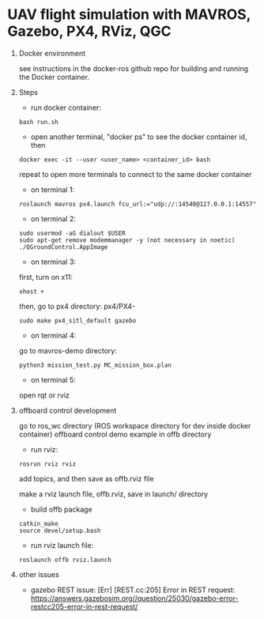 # UAV flight simulation with MAVROS, Gazebo, PX4, RViz, QGC

1. Docker environment

    see instructions in the docker-ros github repo for building and running the Docker container.

2. Steps

    - run docker container:
	```
    bash run.sh
    ```


    - open another terminal, "docker ps" to see the docker container id, then

    ```
    docker exec -it --user <user_name> <container_id> bash
    ```

   repeat to open more terminals to connect to the same docker container

    - on terminal 1:

    ```
    roslaunch mavros px4.launch fcu_url:="udp://:14540@127.0.0.1:14557"
    ```

    - on terminal 2:

    ```
    sudo usermod -aG dialout $USER
    sudo apt-get remove modemmanager -y (not necessary in noetic)
    ./QGroundControl.AppImage
    ```

    - on terminal 3:

    first, turn on x11:
    ```
    xhost +
    ```

    then, go to px4 directory: px4/PX4-
    ```
    sudo make px4_sitl_default gazebo
    ```

    - on terminal 4:

    go to mavros-demo directory: 
    ```
    python3 mission_test.py MC_mission_box.plan
    ```

    - on terminal 5:

    open rqt or rviz

3. offboard control development

    go to ros_wc directory (ROS workspace directory for dev inside docker container)
    offboard control demo example in offb directory

    - run rviz:
    ```
    rosrun rviz rviz
    ```

    add topics, and then
    save as offb.rviz file

    make a rviz launch file, offb.rviz, save in launch/ directory

    - build offb package
    ```
    catkin_make
    source devel/setup.bash
    ```

    - run rviz launch file:
    ```
    roslaunch offb rviz.launch
    ```

4. other issues

    - gazebo REST issue: [Err] [REST.cc:205] Error in REST request:
    https://answers.gazebosim.org//question/25030/gazebo-error-restcc205-error-in-rest-request/



